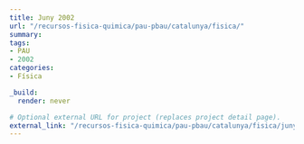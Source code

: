 ```yaml
---
title: Juny 2002
url: "/recursos-fisica-quimica/pau-pbau/catalunya/fisica/"
summary:
tags:
- PAU
- 2002
categories:
- Física

_build:
  render: never

# Optional external URL for project (replaces project detail page).
external_link: "/recursos-fisica-quimica/pau-pbau/catalunya/fisica/juny-2002.pdf"
---
```

